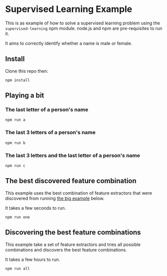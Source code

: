 # Supervised Learning Example

This is as example of how to solve a supervised learning problem using the ```supervised-learning``` npm module. node.js and npm are pre-requisites to run it. 

It aims to correctly identify whether a name is male or female.

## Install

Clone this repo then:

```
npm install
```

## Playing a bit

### The last letter of a person's name
```npm run a```

### The last 3 letters of a person's name
```npm run b```

### The last 3 letters and the last letter of a person's name
```npm run c```

## The best discovered feature combination

This example uses the best combination of feature extractors that were discovered from running [the big example](#the-big-example) below. 

It takes a few seconds to run.

```
npm run one
```

## Discovering the best feature combinations

This example take a set of feature extractors and tries all possible combinations and discovers the best feature combinations. 

It takes a few hours to run.

```
npm run all
```
